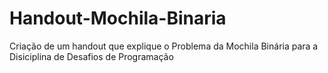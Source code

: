 # Handout-Mochila-Binaria
Criação de um handout que explique o Problema da Mochila Binária para a Disiciplina de Desafios de Programação
